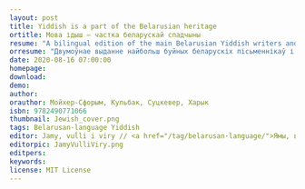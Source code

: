 ```yaml
---
layout: post
title: Yiddish is a part of the Belarusian heritage
ortitle: Мова ідыш — частка беларускай спадчыны
resume: "A bilingual edition of the main Belarusian Yiddish writers and poets. To be published in Nov 2021."
orresume: "Двумоўнае выданне найбольш буйных беларускіх пісьменнікаў і паэтаў мовы ідыш. Плануецца да друку ў лістападзе 2021."
date: 2020-08-16 07:00:00
homepage: 
download: 
demo: 
author: 
orauthor: Мойхер-Сфорым, Кульбак, Суцкевер, Харык
isbn: 9782490771066
thumbnail: Jewish_cover.png
tags: Belarusan·language Yiddish
editor: Jamy, vuĺli i viry // <a href="/tag/belarusan·language/">Ямы, вуллі і віры</a>
editorpic: JamyVulliViry.png
editpers: 
keywords: 
license: MIT License
---
```




